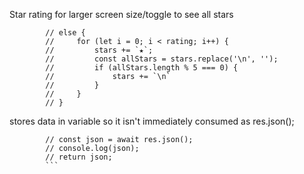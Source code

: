 Star rating for larger screen size/toggle to see all stars
```
        // else {
        //     for (let i = 0; i < rating; i++) {
        //         stars += `★`;
        //         const allStars = stars.replace('\n', '');
        //         if (allStars.length % 5 === 0) {
        //             stars += `\n`
        //         }
        //     }
        // }
```  


stores data in variable so it isn't immediately consumed as res.json();
```
        // const json = await res.json();
        // console.log(json);
        // return json;
        ```